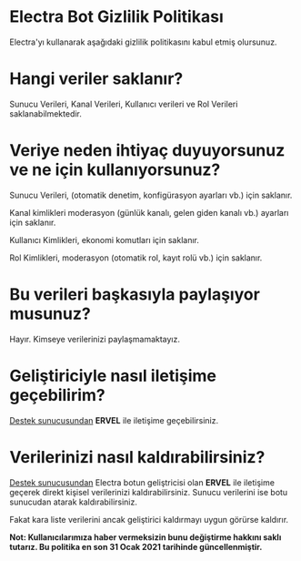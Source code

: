 # Electra Bot Gizlilik Politikası

Electra'yı kullanarak aşağıdaki gizlilik politikasını kabul etmiş olursunuz.

# Hangi veriler saklanır?

Sunucu Verileri, Kanal Verileri, Kullanıcı verileri ve Rol Verileri saklanabilmektedir.

# Veriye neden ihtiyaç duyuyorsunuz ve ne için kullanıyorsunuz?

Sunucu Verileri, (otomatik denetim, konfigürasyon ayarları vb.) için saklanır.

Kanal kimlikleri moderasyon (günlük kanalı, gelen giden kanalı vb.) ayarları için saklanır. 

Kullanıcı Kimlikleri, ekonomi komutları için saklanır.

Rol Kimlikleri, moderasyon (otomatik rol, kayıt rolü vb.) için saklanır.

# Bu verileri başkasıyla paylaşıyor musunuz?

Hayır. Kimseye verilerinizi paylaşmamaktayız. 

# Geliştiriciyle nasıl iletişime geçebilirim?
[Destek sunucusundan](https://discord.gg/d3wkeaR) **ERVEL** ile iletişime geçebilirsiniz.

# Verilerinizi nasıl kaldırabilirsiniz?
[Destek sunucusundan](https://discord.gg/d3wkeaR) Electra botun geliştricisi olan **ERVEL** ile iletişime geçerek direkt kişisel verilerinizi kaldırabilirsiniz. Sunucu verilerini ise botu sunucudan atarak kaldırabilirsiniz.

Fakat kara liste verilerini ancak geliştirici kaldırmayı uygun görürse kaldırır.


**Not: Kullanıcılarımıza haber vermeksizin bunu değiştirme hakkını saklı tutarız.
Bu politika en son 31 Ocak 2021 tarihinde güncellenmiştir.**
